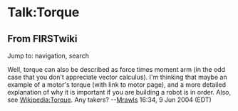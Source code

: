 # Talk:Torque

## From FIRSTwiki

Jump to: navigation, search

Well, torque can also be described as force times moment arm (in the odd case that you don't appreciate vector calculus). I'm thinking that maybe an example of a motor's torque (with link to motor page), and a more detailed explanation of why it is important if you are building a robot is in order. Also, see [Wikipedia:Torque](http://www.wikipedia.org/wiki/Torque "wikipedia:Torque"). Any takers? --[Mrawls](User:Mrawls "User:Mrawls") 16:34, 9 Jun 2004 (EDT)
